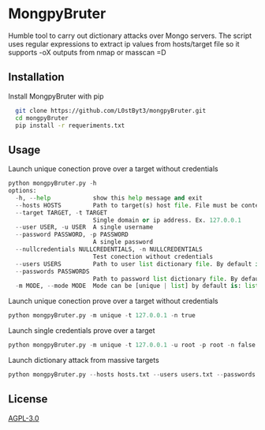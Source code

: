
# MongpyBruter
Humble tool to carry out dictionary attacks over Mongo servers. 
The script uses regular expressions to extract ip values from hosts/target file ​​so it supports -oX outputs from nmap or masscan =D


## Installation

Install MongpyBruter with pip

```bash
  git clone https://github.com/L0stByt3/mongpyBruter.git
  cd mongpyBruter
  pip install -r requeriments.txt

```
    
## Usage
Launch unique conection prove over a target without credentials
```python
python mongpyBruter.py -h
options:
  -h, --help            show this help message and exit
  --hosts HOSTS         Path to target(s) host file. File must be content one or more ip address
  --target TARGET, -t TARGET
                        Single domain or ip address. Ex. 127.0.0.1
  --user USER, -u USER  A single username
  --password PASSWORD, -p PASSWORD
                        A single password
  --nullcredentials NULLCREDENTIALS, -n NULLCREDENTIALS
                        Test conection without credentials
  --users USERS         Path to user list dictionary file. By default is ./users.txt
  --passwords PASSWORDS
                        Path to password list dictionary file. By default is ./passwords.txt
  -m MODE, --mode MODE  Mode can be [unique | list] by default is: list

```
Launch unique conection prove over a target without credentials
```python
python mongpyBruter.py -m unique -t 127.0.0.1 -n true 
```
Launch single credentials prove over a target
```python
python mongpyBruter.py -m unique -t 127.0.0.1 -u root -p root -n false
```
Launch dictionary attack from massive targets
```python
python mongpyBruter.py --hosts hosts.txt --users users.txt --passwords passwords.txt 
```


## License

[AGPL-3.0](https://choosealicense.com/licenses/agpl-3.0/)


